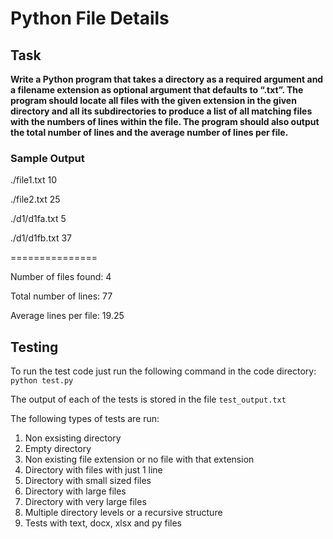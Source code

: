 # Python File Details

## Task

**Write a Python program that takes a directory as a required argument and a filename extension as optional argument that defaults to “.txt”. The program should locate all files with the given extension in the given directory and all its subdirectories to produce a list of all matching files with the numbers of lines within the file. The program should also output the total number of lines and the average number of lines per file.**

### Sample Output
./file1.txt 10 

./file2.txt 25

./d1/d1fa.txt 5

./d1/d1fb.txt 37

===============

Number of files found: 4

Total number of lines: 77

Average lines per file: 19.25

## Testing
To run the test code just run the following command in the code directory:
`python test.py`

The output of each of the tests is stored in the file `test_output.txt`

The following types of tests are run:
1. Non exsisting directory
2. Empty directory
3. Non existing file extension or no file with that extension
4. Directory with files with just 1 line
5. Directory with small sized files
6. Directory with large files
7. Directory with very large files
8. Multiple directory levels or a recursive structure
9. Tests with text, docx, xlsx and py files
